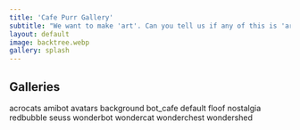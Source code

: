```yaml
---
title: 'Cafe Purr Gallery'
subtitle: "We want to make 'art'. Can you tell us if any of this is 'art'?"
layout: default
image: backtree.webp
gallery: splash
---
```


## Galleries

acrocats
amibot
avatars
background
bot_cafe
default
floof
nostalgia
redbubble
seuss
wonderbot
wondercat
wonderchest
wondershed

